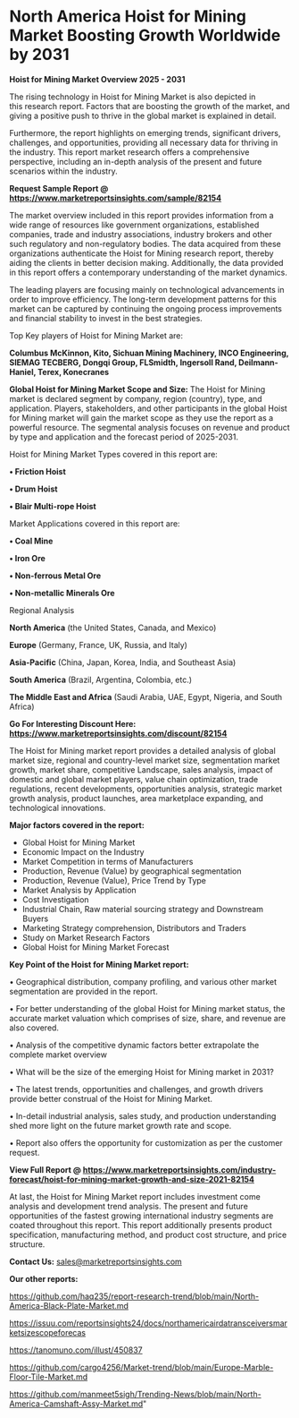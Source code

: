 # North America Hoist for Mining Market Boosting Growth Worldwide by 2031

<Strong> Hoist for Mining Market Overview 2025 - 2031</strong>

The rising technology in Hoist for Mining Market is also depicted in this research report. Factors that are boosting the growth of the market, and giving a positive push to thrive in the global market is explained in detail.

Furthermore, the report highlights on emerging trends, significant drivers, challenges, and opportunities, providing all necessary data for thriving in the industry. This report market research offers a comprehensive perspective, including an in-depth analysis of the present and future scenarios within the industry.

<strong>Request Sample Report @ <a href=https://www.marketreportsinsights.com/sample/82154>https://www.marketreportsinsights.com/sample/82154</a></strong>

The market overview included in this report provides information from a wide range of resources like government organizations, established companies, trade and industry associations, industry brokers and other such regulatory and non-regulatory bodies. The data acquired from these organizations authenticate the Hoist for Mining research report, thereby aiding the clients in better decision making. Additionally, the data provided in this report offers a contemporary understanding of the market dynamics.

The leading players are focusing mainly on technological advancements in order to improve efficiency. The long-term development patterns for this market can be captured by continuing the ongoing process improvements and financial stability to invest in the best strategies.

Top Key players of Hoist for Mining Market are:

<strong>Columbus McKinnon, Kito, Sichuan Mining Machinery, INCO Engineering, SIEMAG TECBERG, Dongqi Group, FLSmidth, Ingersoll Rand, Deilmann-Haniel, Terex, Konecranes</strong>

<strong><b>Global Hoist for Mining Market Scope and Size:</b></strong>
The Hoist for Mining market is declared segment by company, region (country), type, and application. Players, stakeholders, and other participants in the global Hoist for Mining market will gain the market scope as they use the report as a powerful resource. The segmental analysis focuses on revenue and product by type and application and the forecast period of 2025-2031.

Hoist for Mining Market Types covered in this report are:

<strong>• Friction Hoist

• Drum Hoist

• Blair Multi-rope Hoist</strong>

Market Applications covered in this report are:

<strong>• Coal Mine

• Iron Ore

• Non-ferrous Metal Ore

• Non-metallic Minerals Ore</strong> 

Regional Analysis

<strong>North America</strong> (the United States, Canada, and Mexico)

<strong>Europe</strong> (Germany, France, UK, Russia, and Italy)

<strong>Asia-Pacific</strong> (China, Japan, Korea, India, and Southeast Asia)

<strong>South America</strong> (Brazil, Argentina, Colombia, etc.)

<strong>The Middle East and Africa</strong> (Saudi Arabia, UAE, Egypt, Nigeria, and South Africa)

<strong>Go For Interesting Discount Here: <a href=https://www.marketreportsinsights.com/discount/82154>https://www.marketreportsinsights.com/discount/82154</a></strong>

The Hoist for Mining market report provides a detailed analysis of global market size, regional and country-level market size, segmentation market growth, market share, competitive Landscape, sales analysis, impact of domestic and global market players, value chain optimization, trade regulations, recent developments, opportunities analysis, strategic market growth analysis, product launches, area marketplace expanding, and technological innovations.

<strong><b>Major factors covered in the report:</b></strong>
<ul>
  <li>Global Hoist for Mining Market </li>
  <li>Economic Impact on the Industry</li>
  <li>Market Competition in terms of Manufacturers</li>
  <li>Production, Revenue (Value) by geographical segmentation</li>
  <li>Production, Revenue (Value), Price Trend by Type</li>
  <li>Market Analysis by Application</li>
  <li>Cost Investigation</li>
  <li>Industrial Chain, Raw material sourcing strategy and Downstream Buyers</li>
  <li>Marketing Strategy comprehension, Distributors and Traders</li>
  <li>Study on Market Research Factors</li>
  <li>Global Hoist for Mining Market Forecast</li>
</ul>

<strong><b>Key Point of the Hoist for Mining Market report:</b></strong>

• Geographical distribution, company profiling, and various other market segmentation are provided in the report.

• For better understanding of the global Hoist for Mining market status, the accurate market valuation which comprises of size, share, and revenue are also covered.

• Analysis of the competitive dynamic factors better extrapolate the complete market overview

• What will be the size of the emerging Hoist for Mining market in 2031?

• The latest trends, opportunities and challenges, and growth drivers provide better construal of the Hoist for Mining Market.

• In-detail industrial analysis, sales study, and production understanding shed more light on the future market growth rate and scope.

• Report also offers the opportunity for customization as per the customer request.

<strong><b>View Full Report @ <a href=https://www.marketreportsinsights.com/industry-forecast/hoist-for-mining-market-growth-and-size-2021-82154>https://www.marketreportsinsights.com/industry-forecast/hoist-for-mining-market-growth-and-size-2021-82154</a></b></strong>


At last, the Hoist for Mining Market report includes investment come analysis and development trend analysis. The present and future opportunities of the fastest growing international industry segments are coated throughout this report. This report additionally presents product specification, manufacturing method, and product cost structure, and price structure.

<strong>Contact Us:</strong>
sales@marketreportsinsights.com

<strong>Our other reports:</strong>

<a href=https://github.com/haq235/report-research-trend/blob/main/North-America-Black-Plate-Market.md>https://github.com/haq235/report-research-trend/blob/main/North-America-Black-Plate-Market.md</a>

<a href=https://issuu.com/reportsinsights24/docs/northamericairdatransceiversmarketsizescopeforecas>https://issuu.com/reportsinsights24/docs/northamericairdatransceiversmarketsizescopeforecas</a>

<a href=https://tanomuno.com/illust/450837>https://tanomuno.com/illust/450837</a>

<a href=https://github.com/cargo4256/Market-trend/blob/main/Europe-Marble-Floor-Tile-Market.md>https://github.com/cargo4256/Market-trend/blob/main/Europe-Marble-Floor-Tile-Market.md</a>

<a href=https://github.com/manmeet5sigh/Trending-News/blob/main/North-America-Camshaft-Assy-Market.md>https://github.com/manmeet5sigh/Trending-News/blob/main/North-America-Camshaft-Assy-Market.md</a>"

